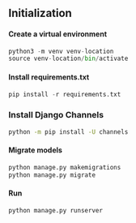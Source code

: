 ## Initialization

#### Create a virtual environment
``` python
python3 -m venv venv-location
source venv-location/bin/activate 
```

#### Install requirements.txt
```python
pip install -r requirements.txt
```

### Install Django Channels
```bash
python -m pip install -U channels
```

#### Migrate models
```python
python manage.py makemigrations
python manage.py migrate
````

#### Run
```python
python manage.py runserver
```
